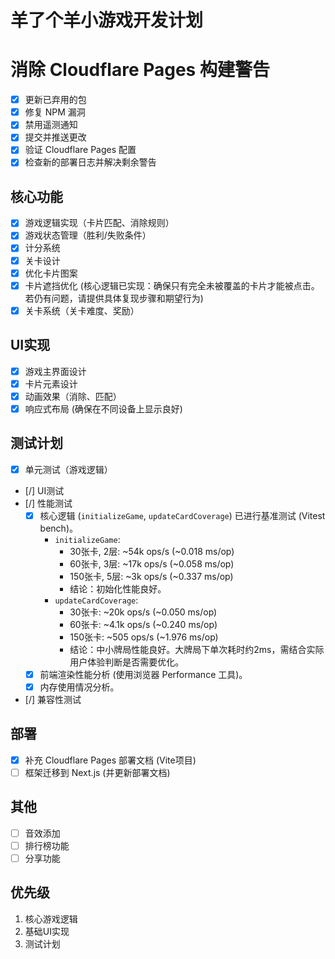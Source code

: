 # 羊了个羊小游戏开发计划

# 消除 Cloudflare Pages 构建警告

- [x] 更新已弃用的包
- [x] 修复 NPM 漏洞
- [x] 禁用遥测通知
- [x] 提交并推送更改
- [x] 验证 Cloudflare Pages 配置
- [x] 检查新的部署日志并解决剩余警告

## 核心功能
- [x] 游戏逻辑实现（卡片匹配、消除规则）
- [x] 游戏状态管理（胜利/失败条件）
- [x] 计分系统
- [x] 关卡设计
- [x] 优化卡片图案
- [x] 卡片遮挡优化 (核心逻辑已实现：确保只有完全未被覆盖的卡片才能被点击。若仍有问题，请提供具体复现步骤和期望行为)
- [x] 关卡系统（关卡难度、奖励）

## UI实现
- [x] 游戏主界面设计
- [x] 卡片元素设计
- [x] 动画效果（消除、匹配）
- [x] 响应式布局 (确保在不同设备上显示良好)

## 测试计划
- [x] 单元测试（游戏逻辑）
- [/] UI测试
- [/] 性能测试
    - [x] 核心逻辑 (`initializeGame`, `updateCardCoverage`) 已进行基准测试 (Vitest bench)。
        - `initializeGame`:
            - 30张卡, 2层: ~54k ops/s (~0.018 ms/op)
            - 60张卡, 3层: ~17k ops/s (~0.058 ms/op)
            - 150张卡, 5层: ~3k ops/s (~0.337 ms/op)
            - 结论：初始化性能良好。
        - `updateCardCoverage`:
            - 30张卡: ~20k ops/s (~0.050 ms/op)
            - 60张卡: ~4.1k ops/s (~0.240 ms/op)
            - 150张卡: ~505 ops/s (~1.976 ms/op)
            - 结论：中小牌局性能良好。大牌局下单次耗时约2ms，需结合实际用户体验判断是否需要优化。
    - [x] 前端渲染性能分析 (使用浏览器 Performance 工具)。
    - [x] 内存使用情况分析。
- [/] 兼容性测试

## 部署
- [x] 补充 Cloudflare Pages 部署文档 (Vite项目)
- [ ] 框架迁移到 Next.js (并更新部署文档)

## 其他
- [ ] 音效添加
- [ ] 排行榜功能
- [ ] 分享功能

## 优先级
1. 核心游戏逻辑
2. 基础UI实现
3. 测试计划